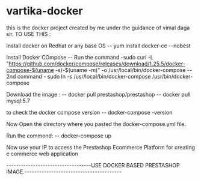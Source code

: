 # vartika-docker

this is the docker project created by me under the guidance of vimal daga sir.
TO USE THIS :

Install docker on Redhat or any base OS
-- yum install docker-ce --nobest
 
Install Docker COmpose
-- Run the command -sudo curl -L "https://github.com/docker/compose/releases/download/1.25.5/docker-compose-$(uname -s)-$(uname -m)" -o /usr/local/bin/docker-compose
-- 2nd command - sudo ln -s /usr/local/bin/docker-compose /usr/bin/docker-compose
 
 Download the image :
 -- docker pull prestashop/prestashop
 -- docker pull mysql:5.7
  
to check the docker compose version
-- docker-compose -version

Now Open the directory where you pasted the docker-compose.yml file.

Run the commond:
-- docker-compose up

Now use your IP to access the Prestashop Ecommerce Platform for creating e commerce web application

-----------------------------------USE DOCKER BASED PRESTASHOP IMAGE.----------------------------------------


 
